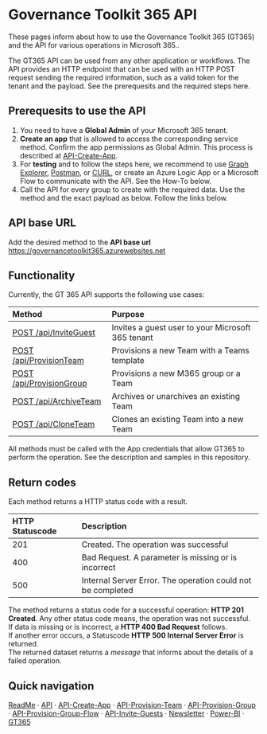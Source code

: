 # Governance Toolkit 365 API

These pages inform about how to use the Governance Toolkit 365 (GT365) and the API for various operations in Microsoft 365..

The GT365 API can be used from any other application or workflows. The API provides an HTTP endpoint that can be used with an HTTP POST request sending the required information, such as a valid token for the tenant and the payload. See the prerequesits and the required steps here.

## Prerequesits to use the API

1. You need to have a **Global Admin** of your Microsoft 365 tenant.
2. **Create an app** that is allowed to access the corresponding service method. Confirm the app permissions as Global Admin. This process is described at [API-Create-App](./API-create-app.md).
3. For **testing** and to follow the steps here, we recommend to use [Graph Explorer](http://aka.ms/ge), [Postman](https://www.getpostman.com/downloads/), or [CURL](https://curl.haxx.se/windows/), or create an Azure Logic App or a Microsoft Flow to communicate with the API. See the How-To below.
4. Call the API for every group to create with the required data. Use the method and the exact payload as below. Follow the links below.

## API base URL

Add the desired method to the **API base url** https://governancetoolkit365.azurewebsites.net
## Functionality

Currently, the GT 365 API supports the following use cases:

| Method | Purpose |
|:----|:------|
| [POST /api/InviteGuest](./) | Invites a guest user to your Microsoft 365 tenant |
| [POST /api/ProvisionTeam](./API-provision-team.md) | Provisions a new Team with a Teams template |
| [POST /api/ProvisionGroup](./) | Provisions a new M365 group or a Team |
| [POST /api/ArchiveTeam](./) | Archives or unarchives an existing Team |
| [POST /api/CloneTeam](./) | Clones an existing Team into a new Team |

All methods must be called with the App credentials that allow GT365 to perform the operation. See the description and samples in this repository.

## Return codes

Each method returns a HTTP status code with a result.

| HTTP Statuscode | Description |
|:----|:------|
| 201 | Created. The operation was successful |
| 400 | Bad Request. A parameter is missing or is incorrect |
| 500 | Internal Server Error. The operation could not be completed |

The method returns a status code for a successful operation: **HTTP 201 Created**.
Any other status code means, the operation was not successful.  
If data is missing or is incorrect, a **HTTP 400 Bad Request** follows.  
If another error occurs, a Statuscode **HTTP 500 Internal Server Error** is returned.  
The returned dataset returns a *message* that informs about the details of a failed operation.  

## Quick navigation

[ReadMe](https://github.com/delegate365/GovernanceToolkit365/) &middot; [API](./API.md) &middot; [API-Create-App](./API-create-app.md) &middot; [API-Provision-Team](./API-provision-team.md) &middot; [API-Provision-Group](./API-provision-group.md) &middot; [API-Provision-Group-Flow](./API-provision-group-flow.md) &middot; [API-Invite-Guests](./API-invite-guest.md) &middot; [Newsletter](./newsletter.md) &middot; [Power-BI](./power-bi.md) &middot; [GT365](https://governancetoolkit365.com/)
